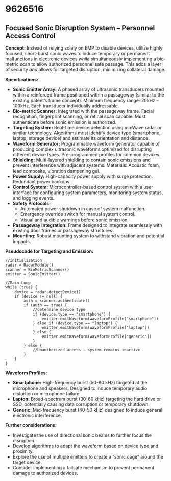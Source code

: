 # 9626516

## Focused Sonic Disruption System – Personnel Access Control

**Concept:** Instead of relying solely on EMP to disable devices, utilize highly focused, short-burst sonic waves to induce temporary or permanent malfunctions in electronic devices *while* simultaneously implementing a bio-metric scan to allow authorized personnel safe passage. This adds a layer of security *and* allows for targeted disruption, minimizing collateral damage.

**Specifications:**

*   **Sonic Emitter Array:** A phased array of ultrasonic transducers mounted within a reinforced frame positioned within a passageway (similar to the existing patent’s frame concept). Minimum frequency range: 20kHz – 100kHz. Each transducer individually addressable.
*   **Bio-metric Scanner:** Integrated with the passageway frame. Facial recognition, fingerprint scanning, or retinal scan capable. Must authenticate before sonic emission is authorized.
*   **Targeting System:** Real-time device detection using mmWave radar or similar technology. Algorithms must identify device type (smartphone, laptop, storage device) and estimate its orientation and distance. 
*   **Waveform Generator:** Programmable waveform generator capable of producing complex ultrasonic waveforms optimized for disrupting different device types. Pre-programmed profiles for common devices.
*   **Shielding:** Multi-layered shielding to contain sonic emissions and prevent interference with adjacent systems. Materials: Acoustic foam, lead composite, vibration dampening gel.
*   **Power Supply:** High-capacity power supply with surge protection. Redundant power backups.
*   **Control System:** Microcontroller-based control system with a user interface for configuring system parameters, monitoring system status, and logging events.
*   **Safety Protocols:**
    *   Automated power shutdown in case of system malfunction.
    *   Emergency override switch for manual system control.
    *   Visual and audible warnings before sonic emission.
*   **Passageway Integration:** Frame designed to integrate seamlessly with existing door frames or passageway structures.
*   **Mounting:** Robust mounting system to withstand vibration and potential impacts.

**Pseudocode for Targeting and Emission:**

```
//Initialization
radar = RadarModule()
scanner = BioMetricScanner()
emitter = SonicEmitter()

//Main Loop
while (true) {
    device = radar.detectDevice()
    if (device != null) {
        auth = scanner.authenticate()
        if (auth == true) {
            //determine device type
            if (device.type == "smartphone") {
                emitter.emitWaveform(waveformProfile["smartphone"])
            } else if (device.type == "laptop") {
                emitter.emitWaveform(waveformProfile["laptop"])
            } else {
                emitter.emitWaveform(waveformProfile["generic"])
            }
        } else {
            //Unauthorized access – system remains inactive
        }
    }
}
```

**Waveform Profiles:**

*   **Smartphone:**  High-frequency burst (50-80 kHz) targeted at the microphone and speakers.  Designed to induce temporary audio distortion or microphone failure.
*   **Laptop:**  Broad-spectrum burst (30-60 kHz) targeting the hard drive or SSD, potentially causing data corruption or temporary shutdown.
*   **Generic:**  Mid-frequency burst (40-50 kHz) designed to induce general electronic interference.

**Further considerations:**

*   Investigate the use of directional sonic beams to further focus the disruption.
*   Develop algorithms to adapt the waveform based on device type and proximity.
*   Explore the use of multiple emitters to create a “sonic cage” around the target device.
*   Consider implementing a failsafe mechanism to prevent permanent damage to authorized devices.